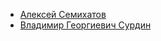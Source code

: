 * [Алексей Семихатов](Алексей%20Семихатов)
* [Владимир Георгиевич Сурдин](Владимир%20Георгиевич%20Сурдин)